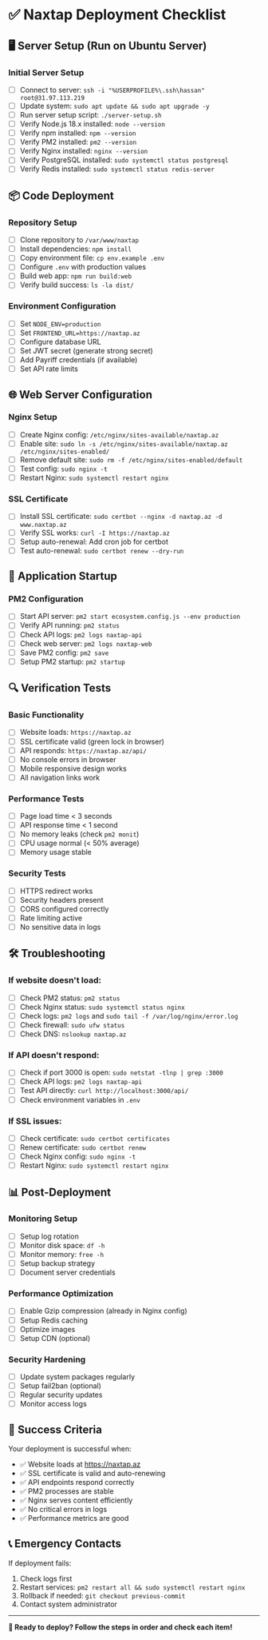 # ✅ Naxtap Deployment Checklist

## 🖥️ Server Setup (Run on Ubuntu Server)

### Initial Server Setup
- [ ] Connect to server: `ssh -i "%USERPROFILE%\.ssh\hassan" root@31.97.113.219`
- [ ] Update system: `sudo apt update && sudo apt upgrade -y`
- [ ] Run server setup script: `./server-setup.sh`
- [ ] Verify Node.js 18.x installed: `node --version`
- [ ] Verify npm installed: `npm --version`
- [ ] Verify PM2 installed: `pm2 --version`
- [ ] Verify Nginx installed: `nginx --version`
- [ ] Verify PostgreSQL installed: `sudo systemctl status postgresql`
- [ ] Verify Redis installed: `sudo systemctl status redis-server`

## 📦 Code Deployment

### Repository Setup
- [ ] Clone repository to `/var/www/naxtap`
- [ ] Install dependencies: `npm install`
- [ ] Copy environment file: `cp env.example .env`
- [ ] Configure `.env` with production values
- [ ] Build web app: `npm run build:web`
- [ ] Verify build success: `ls -la dist/`

### Environment Configuration
- [ ] Set `NODE_ENV=production`
- [ ] Set `FRONTEND_URL=https://naxtap.az`
- [ ] Configure database URL
- [ ] Set JWT secret (generate strong secret)
- [ ] Add Payriff credentials (if available)
- [ ] Set API rate limits

## 🌐 Web Server Configuration

### Nginx Setup
- [ ] Create Nginx config: `/etc/nginx/sites-available/naxtap.az`
- [ ] Enable site: `sudo ln -s /etc/nginx/sites-available/naxtap.az /etc/nginx/sites-enabled/`
- [ ] Remove default site: `sudo rm -f /etc/nginx/sites-enabled/default`
- [ ] Test config: `sudo nginx -t`
- [ ] Restart Nginx: `sudo systemctl restart nginx`

### SSL Certificate
- [ ] Install SSL certificate: `sudo certbot --nginx -d naxtap.az -d www.naxtap.az`
- [ ] Verify SSL works: `curl -I https://naxtap.az`
- [ ] Setup auto-renewal: Add cron job for certbot
- [ ] Test auto-renewal: `sudo certbot renew --dry-run`

## 🚀 Application Startup

### PM2 Configuration
- [ ] Start API server: `pm2 start ecosystem.config.js --env production`
- [ ] Verify API running: `pm2 status`
- [ ] Check API logs: `pm2 logs naxtap-api`
- [ ] Check web server: `pm2 logs naxtap-web`
- [ ] Save PM2 config: `pm2 save`
- [ ] Setup PM2 startup: `pm2 startup`

## 🔍 Verification Tests

### Basic Functionality
- [ ] Website loads: `https://naxtap.az`
- [ ] SSL certificate valid (green lock in browser)
- [ ] API responds: `https://naxtap.az/api/`
- [ ] No console errors in browser
- [ ] Mobile responsive design works
- [ ] All navigation links work

### Performance Tests
- [ ] Page load time < 3 seconds
- [ ] API response time < 1 second
- [ ] No memory leaks (check `pm2 monit`)
- [ ] CPU usage normal (< 50% average)
- [ ] Memory usage stable

### Security Tests
- [ ] HTTPS redirect works
- [ ] Security headers present
- [ ] CORS configured correctly
- [ ] Rate limiting active
- [ ] No sensitive data in logs

## 🛠️ Troubleshooting

### If website doesn't load:
- [ ] Check PM2 status: `pm2 status`
- [ ] Check Nginx status: `sudo systemctl status nginx`
- [ ] Check logs: `pm2 logs` and `sudo tail -f /var/log/nginx/error.log`
- [ ] Check firewall: `sudo ufw status`
- [ ] Check DNS: `nslookup naxtap.az`

### If API doesn't respond:
- [ ] Check if port 3000 is open: `sudo netstat -tlnp | grep :3000`
- [ ] Check API logs: `pm2 logs naxtap-api`
- [ ] Test API directly: `curl http://localhost:3000/api/`
- [ ] Check environment variables in `.env`

### If SSL issues:
- [ ] Check certificate: `sudo certbot certificates`
- [ ] Renew certificate: `sudo certbot renew`
- [ ] Check Nginx config: `sudo nginx -t`
- [ ] Restart Nginx: `sudo systemctl restart nginx`

## 📊 Post-Deployment

### Monitoring Setup
- [ ] Setup log rotation
- [ ] Monitor disk space: `df -h`
- [ ] Monitor memory: `free -h`
- [ ] Setup backup strategy
- [ ] Document server credentials

### Performance Optimization
- [ ] Enable Gzip compression (already in Nginx config)
- [ ] Setup Redis caching
- [ ] Optimize images
- [ ] Setup CDN (optional)

### Security Hardening
- [ ] Update system packages regularly
- [ ] Setup fail2ban (optional)
- [ ] Regular security updates
- [ ] Monitor access logs

## 🎉 Success Criteria

Your deployment is successful when:
- ✅ Website loads at https://naxtap.az
- ✅ SSL certificate is valid and auto-renewing
- ✅ API endpoints respond correctly
- ✅ PM2 processes are stable
- ✅ Nginx serves content efficiently
- ✅ No critical errors in logs
- ✅ Performance metrics are good

## 📞 Emergency Contacts

If deployment fails:
1. Check logs first
2. Restart services: `pm2 restart all && sudo systemctl restart nginx`
3. Rollback if needed: `git checkout previous-commit`
4. Contact system administrator

---

**🎯 Ready to deploy? Follow the steps in order and check each item!**